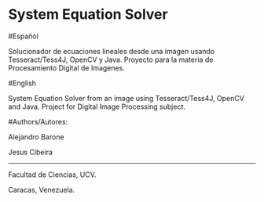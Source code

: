 # System Equation Solver
#Español

Solucionador de ecuaciones lineales desde una imagen usando Tesseract/Tess4J, OpenCV y Java.
Proyecto para la materia de Procesamiento Digital de Imagenes.

#English

System Equation Solver from an image using Tesseract/Tess4J, OpenCV and Java.
Project for Digital Image Processing subject.



#Authors/Autores:

Alejandro Barone

Jesus Cibeira


----------------------------------------------------------------------------------------------------


Facultad de Ciencias, UCV.

Caracas, Venezuela.
